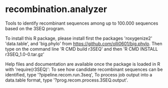 recombination.analyzer
======================

Tools to identify recombinant sequences among up to 100.000 sequences based on the 3SEQ program.

To install this R package, please install first the packages 'roxygenize2' 'data.table', and 'big.phylo' from https://github.com/olli0601/big.phylo.
Then type on the command line 'R CMD build r3SEQ' and then 'R CMD INSTALL r3SEQ_1.0-0.tar.gz'

Help files and documentation are available once the package is loaded in R with 'require(r3SEQ)': 
To see how candidate recombinant sequences can be identified, type '?pipeline.recom.run.3seq',
To process job output into a data.table format, type '?prog.recom.process.3SEQ.output'.